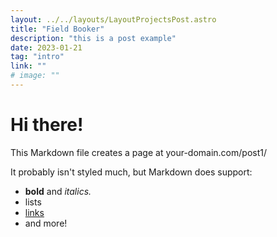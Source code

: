 ```yaml
---
layout: ../../layouts/LayoutProjectsPost.astro
title: "Field Booker"
description: "this is a post example"
date: 2023-01-21
tag: "intro"
link: ""
# image: ""
---
```


# Hi there!

This Markdown file creates a page at your-domain.com/post1/

It probably isn't styled much, but Markdown does support:

- **bold** and _italics._
- lists
- [links](https://astro.build)
- and more!
